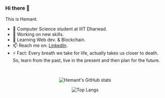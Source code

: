 ### Hi there 👋
This is Hemant.

- 🏢 Computer Science student at IIIT Dharwad.
- 🔭 Working on new skills.
- 🌱 Learning Web dev. & Blockchain.
- 📫 Reach me on: [LinkedIn](https://www.linkedin.com/in/hemant-dhawale-10966820a/).
- ⚡ Fact: Every breath we take for life, actually takes us closer to death. So, learn from the past, live in the present and then plan for the future.
<br>
<div align="center">
  
![Hemant's GitHub stats](https://github-readme-stats.vercel.app/api?username=hemant935&theme=radical)
 
![Top Langs](https://github-readme-stats.vercel.app/api/top-langs/?username=hemant935&theme=radical&count_private=true)
  
  
</div>
